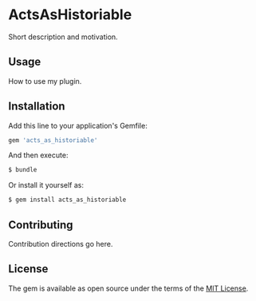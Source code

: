 # ActsAsHistoriable
Short description and motivation.

## Usage
How to use my plugin.

## Installation
Add this line to your application's Gemfile:

```ruby
gem 'acts_as_historiable'
```

And then execute:
```bash
$ bundle
```

Or install it yourself as:
```bash
$ gem install acts_as_historiable
```

## Contributing
Contribution directions go here.

## License
The gem is available as open source under the terms of the [MIT License](https://opensource.org/licenses/MIT).
